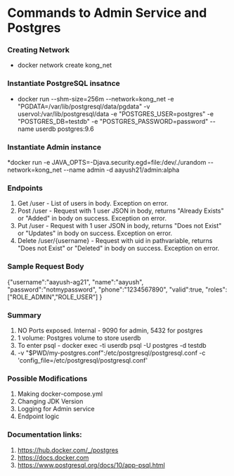 # Commands to Admin Service and Postgres

### Creating Network
* docker network create kong_net

### Instantiate PostgreSQL insatnce
* docker run --shm-size=256m --network=kong_net -e "PGDATA=/var/lib/postgresql/data/pgdata" -v uservol:/var/lib/postgresql/data -e "POSTGRES_USER=postgres" -e "POSTGRES_DB=testdb" -e "POSTGRES_PASSWORD=password" --name userdb postgres:9.6

### Instantiate Admin instance
*docker run -e JAVA_OPTS=-Djava.security.egd=file:/dev/./urandom --network=kong_net --name admin -d aayush21/admin:alpha

### Endpoints
1. Get /user - List of users in body. Exception on error.
2. Post /user - Request with 1 user JSON in body, returns "Already Exists" or "Added" in body on success. Exception on error.
3. Put /user - Request with 1 user JSON in body, returns "Does not Exist" or "Updates" in body on success. Exception on error.
4. Delete /user/{username} - Request with uid in pathvariable, returns "Does not Exist" or "Deleted" in body on success. Exception on error.

### Sample Request Body
{"username":"aayush-ag21",
 "name":"aayush",
 "password":"notmypassword",
 "phone":"1234567890",
 "valid":true,
 "roles":["ROLE_ADMIN","ROLE_USER"]
}

### Summary
1. NO Ports exposed. Internal - 9090 for admin, 5432 for postgres
2. 1 volume: Postgres volume to store userdb
3. To enter psql - docker exec -ti userdb psql -U postgres -d testdb
4. -v "$PWD/my-postgres.conf":/etc/postgresql/postgresql.conf -c 'config_file=/etc/postgresql/postgresql.conf'

### Possible Modifications
1. Making docker-compose.yml
2. Changing JDK Version
3. Logging for Admin service
4. Endpoint logic

### Documentation links:
1. https://hub.docker.com/_/postgres
2. https://docs.docker.com
3. https://www.postgresql.org/docs/10/app-psql.html
